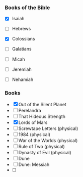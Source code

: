 ### Books of the Bible

- [x] Isaiah
- [ ] Hebrews
- [x] Colossians
- [ ] Galatians
- [ ] Micah
- [ ] Jeremiah
- [ ] Nehamiah


### Books

- [x] Out of the Silent Planet 
- [ ] Perelandra
- [ ] That Hideous Strength
- [x] Lords of Mars
- [ ] Screwtape Letters (physical)
- [ ] 1984 (physical)
- [ ] War of the Worlds (physical)
- [ ] Rule of Two (physical)
- [ ] Dynasty of Evil (physical)
- [ ] Dune
- [ ] Dune: Messiah
- [ ] 